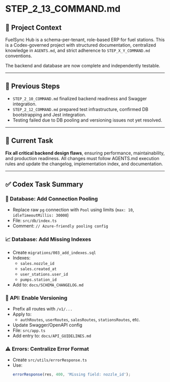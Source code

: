 # STEP_2_13_COMMAND.md

## 🧠 Project Context

FuelSync Hub is a schema-per-tenant, role-based ERP for fuel stations. This is a Codex-governed project with structured documentation, centralized knowledge in `AGENTS.md`, and strict adherence to `STEP_X_Y_COMMAND.md` conventions.

The backend and database are now complete and independently testable.

---

## 🔁 Previous Steps

- `STEP_2_10_COMMAND.md` finalized backend readiness and Swagger integration.
- `STEP_2_12_COMMAND.md` prepared test infrastructure, confirmed DB bootstrapping and Jest integration.
- Testing failed due to DB pooling and versioning issues not yet resolved.

---

## 🎯 Current Task

**Fix all critical backend design flaws**, ensuring performance, maintainability, and production readiness. All changes must follow AGENTS.md execution rules and update the changelog, implementation index, and documentation.

---

## ✅ Codex Task Summary

### 🔧 Database: Add Connection Pooling
- Replace raw `pg` connection with `Pool` using limits (`max: 10`, `idleTimeoutMillis: 30000`)
- File: `src/db/index.ts`
- Comment: `// Azure-friendly pooling config`

### 📈 Database: Add Missing Indexes
- Create `migrations/003_add_indexes.sql`
- Indexes:
  - `sales.nozzle_id`
  - `sales.created_at`
  - `user_stations.user_id`
  - `pumps.station_id`
- Add to: `docs/SCHEMA_CHANGELOG.md`

### 🧪 API: Enable Versioning
- Prefix all routes with `/v1/...`
- Apply to:
  - `authRoutes`, `userRoutes`, `salesRoutes`, `stationsRoutes`, etc.
- Update Swagger/OpenAPI config
- File: `src/app.ts`
- Add entry to: `docs/API_GUIDELINES.md`

### ⚠️ Errors: Centralize Error Format
- Create `src/utils/errorResponse.ts`
- Use:
  ```ts
  errorResponse(res, 400, 'Missing field: nozzle_id');
